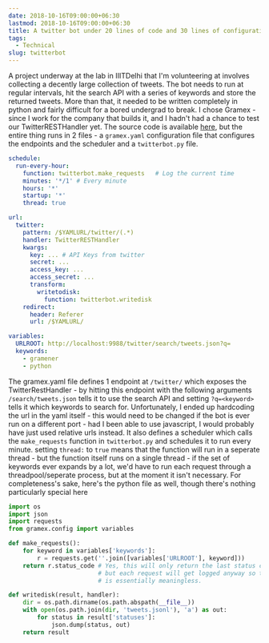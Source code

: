 ```yaml
---
date: 2018-10-16T09:00:00+06:30
lastmod: 2018-10-16T09:00:00+06:30
title: A twitter bot under 20 lines of code and 30 lines of configuration
tags:
  - Technical
slug: twitterbot
---
```


A project underway at the lab in IIITDelhi that I'm volunteering at involves collecting a decently large collection of tweets. The bot needs to run at regular intervals, hit the search API with a series of keywords and store the returned tweets. More than that, it needed to be written completely in python and fairly difficult for a bored undergrad to break. I chose Gramex - since I work for the company that builds it, and I hadn't had a chance to test our TwitterRESTHandler yet. 
The source code is available [here](https://github.com/Hitkul/Twitter_gramex_bot), but the entire thing runs in 2 files - a `gramex.yaml` configuration file that configures the endpoints and the scheduler and a `twitterbot.py` file.

```yaml
schedule:
  run-every-hour:
    function: twitterbot.make_requests   # Log the current time
    minutes: '*/1' # Every minute
    hours: '*'
    startup: '*'
    thread: true

url:
  twitter: 
    pattern: /$YAMLURL/twitter/(.*)
    handler: TwitterRESTHandler
    kwargs:
      key: ... # API Keys from twitter
      secret: ...
      access_key: ...
      access_secret: ...
      transform:
        writetodisk:
          function: twitterbot.writedisk
    redirect:
      header: Referer
      url: /$YAMLURL/

variables:
  URLROOT: http://localhost:9988/twitter/search/tweets.json?q=
  keywords:
    - gramener
    - python
```
The gramex.yaml file defines 1 endpoint at `/twitter/` which exposes the TwitterRestHandler - by hitting this endpoint with the following arguments `/search/tweets.json` tells it to use the search API and setting `?q=<keyword>` tells it which keywords to search for. Unfortunately, I ended up hardcoding the url in the yaml itself - this would need to be changed if the bot is ever run on a different port - had I been able to use javascript, I would probably have just used relative urls instead. 
It also defines a scheduler which calls the `make_requests` function in `twitterbot.py` and schedules it to run every minute. setting `thread:` to `true` means that the function will run in a seperate thread - but the function itself runs on a single thread - if the set of keywords ever expands by a lot, we'd have to run each request through a threadpool/seperate process, but at the moment it isn't necessary. 
For completeness's sake, here's the python file as well, though there's nothing particularly special here

```python
import os
import json
import requests
from gramex.config import variables

def make_requests():
    for keyword in variables['keywords']:
        r = requests.get(''.join([variables['URLROOT'], keyword]))
    return r.status_code # Yes, this will only return the last status code - 
                         # but each request will get logged anyway so this return 
                         # is essentially meaningless. 

def writedisk(result, handler):
    dir = os.path.dirname(os.path.abspath(__file__))
    with open(os.path.join(dir, 'tweets.jsonl'), 'a') as out:
        for status in result['statuses']:
            json.dump(status, out)
    return result
```
